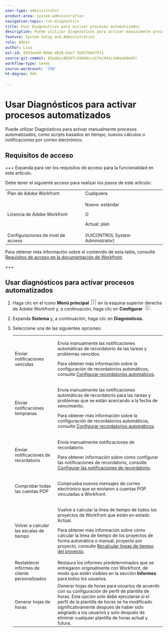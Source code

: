 ```yaml
---
user-type: administrator
product-area: system-administration
navigation-topic: run-diagnostics
title: Usar Diagnósticos para activar procesos automatizados
description: Puede utilizar Diagnósticos para activar manualmente procesos automatizados, como scripts basados en tiempo, nuevos cálculos o notificaciones por correo electrónico.
feature: System Setup and Administration
role: Admin
author: Lisa
exl-id: 9243ee60-006b-4628-bde7-5b037dde7511
source-git-commit: 85aa6cc865bfc28498cca17e1942c146eeb8e4fc
workflow-type: tm+mt
source-wordcount: '350'
ht-degree: 94%

---
```


# Usar Diagnósticos para activar procesos automatizados

<!--
<p data-mc-conditions="QuicksilverOrClassic.Draft mode">**DON'T DELETE, DRAFT OR HIDE THIS ARTICLE. IT IS LINKED TO THE PRODUCT, THROUGH THE CONTEXT SENSITIVE HELP LINKS. **</p>
-->

Puede utilizar Diagnósticos para activar manualmente procesos automatizados, como scripts basados en tiempo, nuevos cálculos o notificaciones por correo electrónico.

## Requisitos de acceso

+++ Expanda para ver los requisitos de acceso para la funcionalidad en este artículo.

Debe tener el siguiente acceso para realizar los pasos de este artículo:

<table style="table-layout:auto"> 
 <col> 
 <col> 
 <tbody> 
  <tr> 
   <td role="rowheader">Plan de Adobe Workfront</td> 
   <td>Cualquiera</td> 
  </tr> 
  <tr> 
  <tr> 
   <td role="rowheader">Licencia de Adobe Workfront</td> 
   <td><p>Nuevo: estándar</p>
       <p>O</p>
       <p>Actual: plan</p></td>
  </tr> 
  </tr> 
  <tr> 
   <td role="rowheader">Configuraciones de nivel de acceso</td> 
   <td>[!UICONTROL System Administrator]</td>
  </tr> 
 </tbody> 
</table>

Para obtener más información sobre el contenido de esta tabla, consulte [Requisitos de acceso en la documentación de Workfront](/help/quicksilver/administration-and-setup/add-users/access-levels-and-object-permissions/access-level-requirements-in-documentation.md).

+++

## Usar diagnósticos para activar procesos automatizados

1. Haga clic en el icono **Menú principal** ![Icono del menú principal](assets/main-menu-icon.png) en la esquina superior derecha de Adobe Workfront y, a continuación, haga clic en **Configurar** ![Icono de configuración de engranajes](assets/gear-icon-settings.png).

1. Expanda **Sistema** y, a continuación, haga clic en **Diagnósticos**.
1. Seleccione una de las siguientes opciones:

   <table style="table-layout:auto"> 
    <col> 
    <col> 
    <tbody> 
     <tr> 
      <td role="rowheader">Enviar notificaciones vencidas</td> 
      <td> <p>Envía manualmente las notificaciones automáticas de recordatorio de las tareas y problemas vencidos. </p> <p>Para obtener más información sobre la configuración de recordatorios automáticos, consulte <a href="../../../administration-and-setup/manage-workfront/emails/setting-up-automatic-reminders.md" class="MCXref xref">Configurar recordatorios automáticos</a>.</p> </td> 
     </tr> 
     <tr> 
      <td role="rowheader">Enviar notificaciones tempranas</td> 
      <td> <p>Envía manualmente las notificaciones automáticas de recordatorio para las tareas y problemas que se están acercando a la fecha de vencimiento.</p> <p>Para obtener más información sobre la configuración de recordatorios automáticos, consulte <a href="../../../administration-and-setup/manage-workfront/emails/setting-up-automatic-reminders.md" class="MCXref xref">Configurar recordatorios automáticos</a>.</p> </td> 
     </tr> 
     <tr> 
      <td role="rowheader">Enviar notificaciones de recordatorio</td> 
      <td> <p>Envía manualmente notificaciones de recordatorio. </p> <p>Para obtener información sobre cómo configurar las notificaciones de recordatorio, consulte <a href="../../../administration-and-setup/manage-workfront/emails/set-up-reminder-notifications.md" class="MCXref xref">Configurar las notificaciones de recordatorio</a>.</p> </td> 
     </tr> 
     <tr> 
      <td role="rowheader">Comprobar todas las cuentas POP</td> 
      <td> <p>Comprueba nuevos mensajes de correo electrónico que se enviaron a cuentas POP vinculadas a Workfront. </p> <!--
        <p data-mc-conditions="QuicksilverOrClassic.Draft mode">For more information about Workfront and POP account integrations, see and <a href="../../../manage-work/requests/create-and-manage-request-queues/queue-details-tab-overview.md" class="MCXref xref">Overview of the Queue Details tab in a project</a>.</p>
       --> </td> 
     </tr> 
     <tr> 
      <td role="rowheader">Volver a calcular las escalas de tiempo</td> 
      <td> <p>Vuelve a calcular la línea de tiempo de todos los proyectos de Workfront que están en estado Actual. </p> <p>Para obtener más información sobre cómo calcular la línea de tiempo de los proyectos de forma automática o manual, proyecto por proyecto, consulte <a href="../../../manage-work/projects/manage-projects/recalculate-project-timeline.md" class="MCXref xref">Recalcular líneas de tiempo del proyecto</a>.</p> </td> 
     </tr> 
     <tr> 
      <td role="rowheader">Restablecer informes de cliente personalizados</td> 
      <td>Restaura los informes predeterminados que se entregaron originalmente con Workfront, de modo que estén visibles en la sección <strong>Informes</strong> para todos los usuarios.</td> 
     </tr> 
     <tr> 
      <td role="rowheader">Generar hojas de horas</td> 
      <td>Generar hojas de horas para usuarios de acuerdo con su configuración de perfil de plantilla de horas. Esta opción solo debe ejecutarse si el perfil de la plantilla de horas se ha modificado significativamente después de haber sido asignado a los usuarios y solo después de eliminar cualquier plantilla de horas actual y futura.</td> 
     </tr> 
    </tbody> 
   </table>
